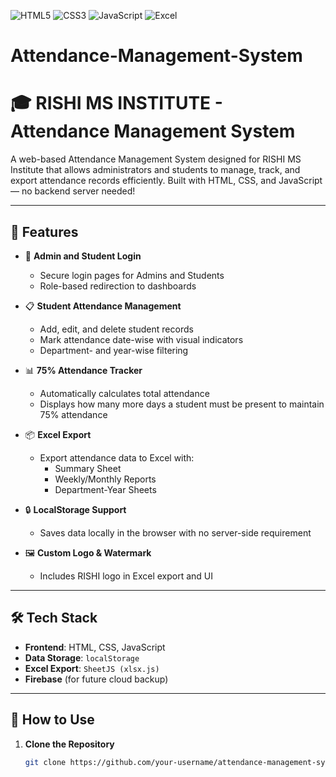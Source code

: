 
![HTML5](https://img.shields.io/badge/HTML5-E34F26?style=for-the-badge&logo=html5&logoColor=white)
![CSS3](https://img.shields.io/badge/CSS3-1572B6?style=for-the-badge&logo=css3&logoColor=white)
![JavaScript](https://img.shields.io/badge/JavaScript-F7DF1E?style=for-the-badge&logo=javascript&logoColor=black)
![Excel](https://img.shields.io/badge/Excel-217346?style=for-the-badge&logo=microsoft-excel&logoColor=white)
# Attendance-Management-System
# 🎓 RISHI MS INSTITUTE - Attendance Management System

A web-based Attendance Management System designed for RISHI MS Institute that allows administrators and students to manage, track, and export attendance records efficiently. Built with HTML, CSS, and JavaScript — no backend server needed!

---

## 📌 Features

- 👤 **Admin and Student Login**
  - Secure login pages for Admins and Students
  - Role-based redirection to dashboards

- 📋 **Student Attendance Management**
  - Add, edit, and delete student records
  - Mark attendance date-wise with visual indicators
  - Department- and year-wise filtering

- 📊 **75% Attendance Tracker**
  - Automatically calculates total attendance
  - Displays how many more days a student must be present to maintain 75% attendance

- 📦 **Excel Export**
  - Export attendance data to Excel with:
    - Summary Sheet
    - Weekly/Monthly Reports
    - Department-Year Sheets

- 🔒 **LocalStorage Support**
  - Saves data locally in the browser with no server-side requirement

- 🖼️ **Custom Logo & Watermark**
  - Includes RISHI logo in Excel export and UI

---

## 🛠️ Tech Stack

- **Frontend**: HTML, CSS, JavaScript
- **Data Storage**: `localStorage`
- **Excel Export**: `SheetJS (xlsx.js)`
- **Firebase** (for future cloud backup)

---

## 🚀 How to Use

1. **Clone the Repository**
   ```bash
   git clone https://github.com/your-username/attendance-management-system.git
